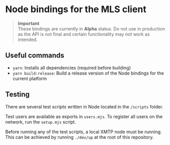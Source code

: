 # Node bindings for the MLS client

> **Important**  
> These bindings are currently in **Alpha** status. Do not use in production as the API is not final and certain functionality may not work as intended.

## Useful commands

- `yarn`: Installs all dependencies (required before building)
- `yarn build:release`: Build a release version of the Node bindings for the current platform

## Testing

There are several test scripts written in Node located in the `/scripts` folder.

Test users are available as exports in `users.mjs`. To register all users on the network, run the `setup.mjs` script.

Before running any of the test scripts, a local XMTP node must be running. This can be achieved by running `./dev/up` at the root of this repository.
